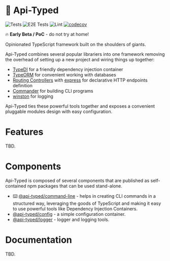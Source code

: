 # 🥣 Api-Typed

![Tests](https://github.com/api-typed/framework/actions/workflows/tests.yml/badge.svg?branch=main)
![E2E Tests](https://github.com/api-typed/framework/actions/workflows/e2e-tests.yml/badge.svg?branch=main)
![Lint](https://github.com/api-typed/framework/actions/workflows/lint.yml/badge.svg?branch=main)
[![codecov](https://codecov.io/gh/api-typed/framework/branch/main/graph/badge.svg?token=XF35AW6T60)](https://codecov.io/gh/api-typed/framework)

🔥 **Early Beta / PoC** - do not try at home!

Opinionated TypeScript framework built on the shoulders of giants.

Api-Typed combines several popular librariers into one framework removing the overhead of setting up a new project and wiring things up together:

- [TypeDI](https://github.com/typestack/typedi) for a friendly dependency injection container
- [TypeORM](https://typeorm.io/) for convenient working with databases
- [Routing Controllers](https://github.com/typestack/routing-controllers) with [express](https://expressjs.com/) for declarative HTTP endpoints definition
- [Commander](https://github.com/tj/commander.js) for building CLI programs
- [winston](https://github.com/winstonjs/winston) for logging

Api-Typed ties these powerful tools together and exposes a convenient pluggable modules design with easy configuration.

# Features

TBD.

# Components

Api-Typed is composed of several components that are published as self-contained npm packages that can be used stand-alone.

- ⌨️ [@api-typed/command-line](https://github.com/api-typed/framework/tree/main/packages/command-line#readme) - helps in creating CLI commands in a structured way, leveraging the goods of TypeScript and making it easy to use powerful tools like Dependency Injection Containers.
- [@api-typed/config](https://github.com/api-typed/framework/tree/main/packages/config#readme) - a simple configuration container.
- [@api-typed/logger](https://github.com/api-typed/framework/tree/main/packages/logger#readme) - logger and logging tools.

# Documentation

TBD.
